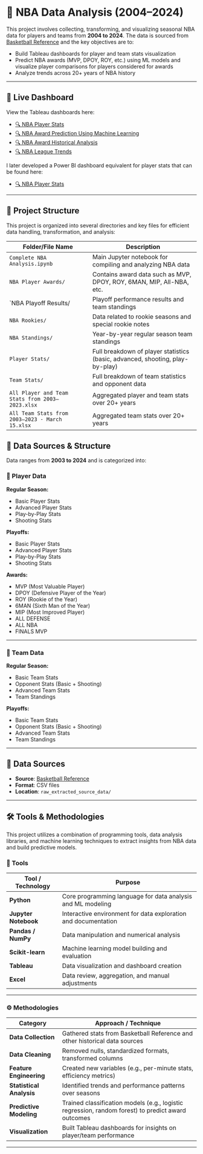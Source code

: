 # 🏀 NBA Data Analysis (2004–2024)

This project involves collecting, transforming, and visualizing seasonal NBA data for players and teams from **2004 to 2024**. The data is sourced from [Basketball Reference](https://www.basketball-reference.com/) and the key objectives are to:

- Build Tableau dashboards for player and team stats visualization  
- Predict NBA awards (MVP, DPOY, ROY, etc.) using ML models and visualize player comparisons for players considered for awards
- Analyze trends across 20+ years of NBA history  

---

## 🔗 Live Dashboard

View the Tableau dashboards here:  
- [🔍 NBA Player Stats](https://public.tableau.com/app/profile/carey.harrell/viz/NBAPlayerAnalysis_17104712376710/PlayerOverTime)
- [🔍 NBA Award Prediction Using Machine Learning](https://public.tableau.com/app/profile/carey.harrell/viz/NBAAwardsPrediction/PlayerOverTime)
- [🔍 NBA Award Historical Analysis](https://public.tableau.com/app/profile/carey.harrell/viz/NBAAwardsAnalysis/PlayerOverTime)
- [🔍 NBA League Trends](https://public.tableau.com/app/profile/carey.harrell/viz/NBALeagueTrends/PlayerOverTime)

I later developed a Power BI dashboard equivalent for player stats that can be found here:
- [🔍 NBA Player Stats](https://app.powerbi.com/view?r=eyJrIjoiODU1MjE2MGQtOTk1ZC00N2UwLTk5ZTUtMTMwZTUxOTFkMzJjIiwidCI6IjljZjNkNGIxLTBiZTYtNGI4NS1iOTVkLWY4NjRkMmUxN2Q2OCIsImMiOjF9)

---

## 📁 Project Structure

This project is organized into several directories and key files for efficient data handling, transformation, and analysis:

| Folder/File Name                            | Description                                                                 |
|--------------------------------------------|-----------------------------------------------------------------------------|
| `Complete NBA Analysis.ipynb`              | Main Jupyter notebook for compiling and analyzing NBA data                 |
| `NBA Player Awards/`                        | Contains award data such as MVP, DPOY, ROY, 6MAN, MIP, All-NBA, etc.       |
| `NBA Playoff Results/    | Playoff performance results and team standings                             |
| `NBA Rookies/`                              | Data related to rookie seasons and special rookie notes                    |
| `NBA Standings/`                            | Year-by-year regular season team standings                                 |
| `Player Stats/`                             | Full breakdown of player statistics (basic, advanced, shooting, play-by-play) |
| `Team Stats/`                               | Full breakdown of team statistics and opponent data                        |
| `All Player and Team Stats from 2003–2023.xlsx` | Aggregated player and team stats over 20+ years                            |
| `All Team Stats from 2003–2023 - March 15.xlsx` | Aggregated team stats over 20+ years                            |

## 🧠 Data Sources & Structure

Data ranges from **2003 to 2024** and is categorized into:

### 🔹 Player Data

**Regular Season:**
- Basic Player Stats  
- Advanced Player Stats  
- Play-by-Play Stats  
- Shooting Stats  

**Playoffs:**
- Basic Player Stats  
- Advanced Player Stats  
- Play-by-Play Stats  
- Shooting Stats  

**Awards:**
- MVP (Most Valuable Player)  
- DPOY (Defensive Player of the Year)  
- ROY (Rookie of the Year)  
- 6MAN (Sixth Man of the Year)  
- MIP (Most Improved Player)  
- ALL DEFENSE  
- ALL NBA  
- FINALS MVP  

---

### 🔹 Team Data

**Regular Season:**
- Basic Team Stats  
- Opponent Stats (Basic + Shooting)  
- Advanced Team Stats  
- Team Standings  

**Playoffs:**
- Basic Team Stats  
- Opponent Stats (Basic + Shooting)  
- Advanced Team Stats  
- Team Standings  

---

## 💾 Data Sources

- **Source**: [Basketball Reference](https://www.basketball-reference.com/)
- **Format**: CSV files
- **Location**: `raw_extracted_source_data/`

---

## 🛠️ Tools & Methodologies

This project utilizes a combination of programming tools, data analysis libraries, and machine learning techniques to extract insights from NBA data and build predictive models.

### 🧰 Tools

| Tool / Technology   | Purpose                                                        |
|---------------------|----------------------------------------------------------------|
| **Python**          | Core programming language for data analysis and ML modeling   |
| **Jupyter Notebook**| Interactive environment for data exploration and documentation|
| **Pandas / NumPy**  | Data manipulation and numerical analysis                      |
| **Scikit-learn**    | Machine learning model building and evaluation                |
| **Tableau**         | Data visualization and dashboard creation                     |
| **Excel**           | Data review, aggregation, and manual adjustments              |

---

### ⚙️ Methodologies

| Category                 | Approach / Technique                                                  |
|--------------------------|----------------------------------------------------------------------|
| **Data Collection**       | Gathered stats from Basketball Reference and other historical data sources |
| **Data Cleaning**         | Removed nulls, standardized formats, transformed columns             |
| **Feature Engineering**   | Created new variables (e.g., per-minute stats, efficiency metrics)    |
| **Statistical Analysis**  | Identified trends and performance patterns over seasons              |
| **Predictive Modeling**   | Trained classification models (e.g., logistic regression, random forest) to predict award outcomes |
| **Visualization**         | Built Tableau dashboards for insights on player/team performance     |


---


